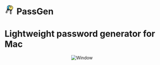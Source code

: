 
# ![Banner](/PassGen/Assets.xcassets/AppIcon.appiconset/AppIcon_32.png) PassGen

<p align="center">
  <h1>Lightweight password generator for Mac</h1>
</p>

<p align="center">
    <img src="https://user-images.githubusercontent.com/2352321/78418660-eee04c80-765b-11ea-88d7-14036228eea5.png" alt="Window" width="400” maxHeight="91" />
</p>


